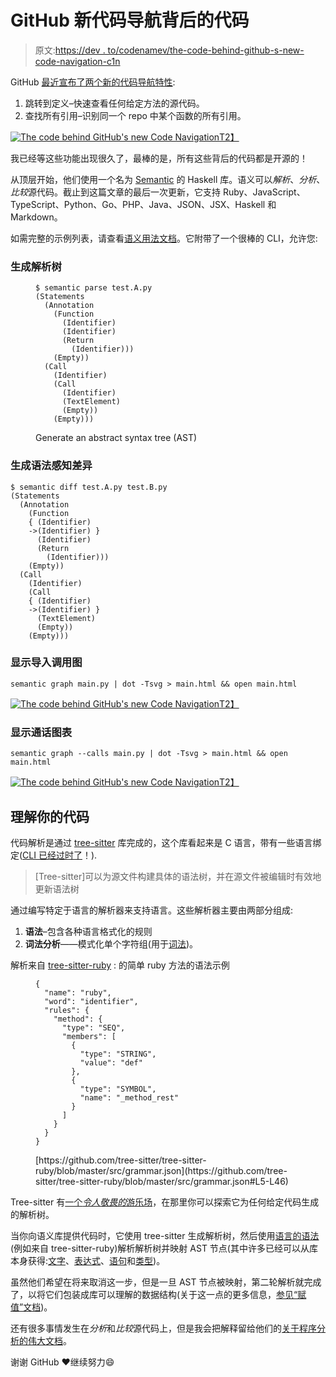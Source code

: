 # GitHub 新代码导航背后的代码

> 原文:[https://dev . to/codenamev/the-code-behind-github-s-new-code-navigation-c1n](https://dev.to/codenamev/the-code-behind-github-s-new-code-navigation-c1n)

GitHub [最近宣布了两个新的代码导航特性](https://help.github.com/en/articles/navigating-code-on-github):

1.  跳转到定义–快速查看任何给定方法的源代码。
2.  查找所有引用–识别同一个 repo 中某个函数的所有引用。

[![The code behind GitHub's new Code Navigation](../Images/84365882fae528246700dd1c7d73a387.png)T2】](https://res.cloudinary.com/practicaldev/image/fetch/s---RYyQaQO--/c_limit%2Cf_auto%2Cfl_progressive%2Cq_auto%2Cw_880/https://blog.codenamev.com/content/images/2019/08/jump-to-definition-tab.png)

我已经等这些功能出现很久了，最棒的是，所有这些背后的代码都是开源的！

从顶层开始，他们使用一个名为 [Semantic](https://github.com/github/semantic) 的 Haskell 库。语义可以*解析*、*分析*、*比较*源代码。截止到这篇文章的最后一次更新，它支持 Ruby、JavaScript、TypeScript、Python、Go、PHP、Java、JSON、JSX、Haskell 和 Markdown。

如需完整的示例列表，请查看[语义用法文档](https://github.com/github/semantic/blob/master/docs/examples.md)。它附带了一个很棒的 CLI，允许您:

### [](#generate-parse-trees)生成解析树

<figure>

```
$ semantic parse test.A.py
(Statements
  (Annotation
    (Function
      (Identifier)
      (Identifier)
      (Return
        (Identifier)))
    (Empty))
  (Call
    (Identifier)
    (Call
      (Identifier)
      (TextElement)
      (Empty))
    (Empty))) 
```

<figcaption>Generate an abstract syntax tree (AST)</figcaption>

</figure>

### [](#generate-syntax-aware-diffs)生成语法感知差异

```
$ semantic diff test.A.py test.B.py
(Statements
  (Annotation
    (Function
    { (Identifier)
    ->(Identifier) }
      (Identifier)
      (Return
        (Identifier)))
    (Empty))
  (Call
    (Identifier)
    (Call
    { (Identifier)
    ->(Identifier) }
      (TextElement)
      (Empty))
    (Empty))) 
```

### [](#display-import-call-graphs)显示导入调用图

```
semantic graph main.py | dot -Tsvg > main.html && open main.html 
```

[![The code behind GitHub's new Code Navigation](../Images/c123093655954ecac76ae7f20e4e2ed6.png)T2】](https://res.cloudinary.com/practicaldev/image/fetch/s--xFeI-4Ru--/c_limit%2Cf_auto%2Cfl_progressive%2Cq_auto%2Cw_880/https://blog.codenamev.com/content/images/2019/08/import_graph.svg)

### [](#display-call-graphs)显示通话图表

```
semantic graph --calls main.py | dot -Tsvg > main.html && open main.html 
```

[![The code behind GitHub's new Code Navigation](../Images/7a6a5f2b11cfe8793bcf5dbac3693db8.png)T2】](https://res.cloudinary.com/practicaldev/image/fetch/s--WBtf176C--/c_limit%2Cf_auto%2Cfl_progressive%2Cq_auto%2Cw_880/https://blog.codenamev.com/content/images/2019/08/call_graph.svg)

## 理解你的代码

代码解析是通过 [tree-sitter](https://github.com/tree-sitter/tree-sitter) 库完成的，这个库看起来是 C 语言，带有一些语言绑定([CLI 已经过时了](https://github.com/tree-sitter/tree-sitter/tree/master/cli)！).

> [Tree-sitter]可以为源文件构建具体的语法树，并在源文件被编辑时有效地更新语法树

通过编写特定于语言的解析器来支持语言。这些解析器主要由两部分组成:

1.  **语法**–包含各种语言格式化的规则
2.  **词法分析**——模式化单个字符组(用于[词法](https://en.wikipedia.org/wiki/Lexical_analysis))。

解析来自 [tree-sitter-ruby](https://github.com/tree-sitter/tree-sitter-ruby) :
的简单 ruby 方法的语法示例

<figure>

```
{
  "name": "ruby",
  "word": "identifier",
  "rules": {
    "method": {
      "type": "SEQ",
      "members": [
        {
          "type": "STRING",
          "value": "def"
        },
        {
          "type": "SYMBOL",
          "name": "_method_rest"
        }
      ]
    }
  }
} 
```

<figcaption>[https://github.com/tree-sitter/tree-sitter-ruby/blob/master/src/grammar.json](https://github.com/tree-sitter/tree-sitter-ruby/blob/master/src/grammar.json#L5-L46)</figcaption>

</figure>

Tree-sitter 有[一个*令人敬畏的*游乐场](http://tree-sitter.github.io/tree-sitter/playground)，在那里你可以探索它为任何给定代码生成的解析树。

当你向语义库提供代码时，它使用 tree-sitter 生成解析树，然后使用[语言的语法](https://github.com/github/semantic/blob/master/docs/grammar-development-guide.md)(例如来自 tree-sitter-ruby)解析解析树并映射 AST 节点(其中许多已经可以从库本身获得:[文字](https://github.com/github/semantic/blob/master/src/Data/Syntax/Literal.hs)、[表达式](https://github.com/github/semantic/blob/master/src/Data/Syntax/Expression.hs)、[语句](https://github.com/github/semantic/blob/master/src/Data/Syntax/Statement.hs)和[类型](https://github.com/github/semantic/blob/master/src/Data/Syntax/Type.hs))。

虽然他们希望在将来取消这一步，但是一旦 AST 节点被映射，第二轮解析就完成了，以将它们包装成库可以理解的数据结构(关于这一点的更多信息，[参见“赋值”文档](https://github.com/github/semantic/blob/master/docs/assignment.md))。

还有很多事情发生在*分析*和*比较*源代码上，但是我会把解释留给他们的[关于程序分析的伟大文档](https://github.com/github/semantic/blob/master/docs/program-analysis.md)。

谢谢 GitHub ❤️继续努力😄